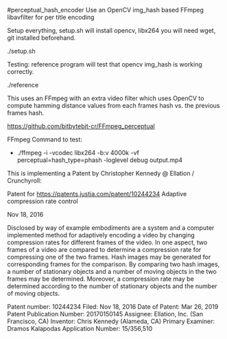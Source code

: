 #perceptual_hash_encoder
Use an OpenCV img_hash based FFmpeg libavfilter for per title encoding

Setup everything, setup.sh will install opencv, libx264
you will need wget, git installed beforehand.

./setup.sh

Testing: reference program will test that opencv img_hash is working correctly.

./reference

This uses an FFmpeg with an extra video filter which uses OpenCV to
compute hamming distance values from each frames hash vs. the previous
frames hash. 

https://github.com/bitbytebit-cr/FFmpeg_perceptual

FFmpeg Command to test:
- ./ffmpeg -i <intput file> -vcodec libx264 -b:v 4000k -vf perceptual=hash_type=phash -loglevel debug output.mp4

This is implementing a Patent by Christopher Kennedy @ Ellation / Crunchyroll:

Patent for https://patents.justia.com/patent/10244234
Adaptive compression rate control

Nov 18, 2016

Disclosed by way of example embodiments are a system and a computer implemented
method for adaptively encoding a video by changing compression rates for
different frames of the video. In one aspect, two frames of a video are
compared to determine a compression rate for compressing one of the two frames.
Hash images may be generated for corresponding frames for the comparison.
By comparing two hash images, a number of stationary objects and a number of
moving objects in the two frames may be determined. Moreover, a compression rate
may be determined according to the number of stationary objects and
the number of moving objects.

Patent number: 10244234 Filed: Nov 18, 2016 Date of Patent: Mar 26, 2019 Patent Publication Number: 20170150145
Assignee: Ellation, Inc. (San Francisco, CA) Inventor: Chris Kennedy (Alameda, CA) Primary Examiner: Dramos Kalapodas
Application Number: 15/356,510
